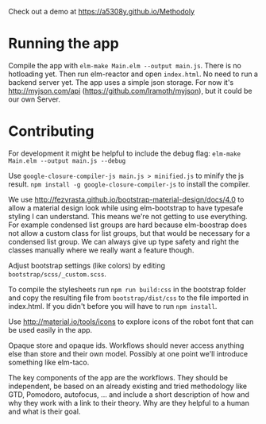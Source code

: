 Check out a demo at https://a5308y.github.io/Methodoly

# Running the app

Compile the app with `elm-make Main.elm --output main.js`. There is no
hotloading yet. Then run elm-reactor and open `index.html`. No need to run a backend server yet. The app uses a simple json storage. For now it's http://myjson.com/api (https://github.com/lramoth/myjson), but it could be our own Server.

# Contributing

For development it might be helpful to include the debug flag:
`elm-make Main.elm --output main.js --debug`

Use `google-closure-compiler-js main.js > minified.js` to minify the js result.
`npm install -g google-closure-compiler-js` to install the compiler.

We use http://fezvrasta.github.io/bootstrap-material-design/docs/4.0 to allow
a material design look while using elm-bootstrap to have typesafe styling I can
understand. This means we're not getting to use everything. For example
condensed list groups are hard because elm-boostrap does not allow a custom
class for list groups, but that would be necessary for a condensed list group. We can always give up type safety and right the classes manually where we really want a feature though.

Adjust bootstrap settings (like colors) by editing `bootstrap/scss/_custom.scss`.

To compile the stylesheets run `npm run build:css` in the bootstrap folder and
copy the resulting file from `bootstrap/dist/css` to the file imported in
index.html. If you didn't before you will have to run `npm install`.

Use http://material.io/tools/icons to explore icons of the robot font that can be used easily in the app.

Opaque store and opaque ids. Workflows should never access anything else than store and their own model.
Possibly at one point we'll introduce something like elm-taco.

The key components of the app are the workflows. They should be independent, be based on an already existing and tried methodology like GTD, Pomodoro, autofocus, ... and include a short description of how and why they work with a link to their theory. Why are they helpful to a human and what is their goal.
